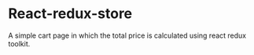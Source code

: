 # React-redux-store
A simple cart page in which the total price is calculated using react redux toolkit.
